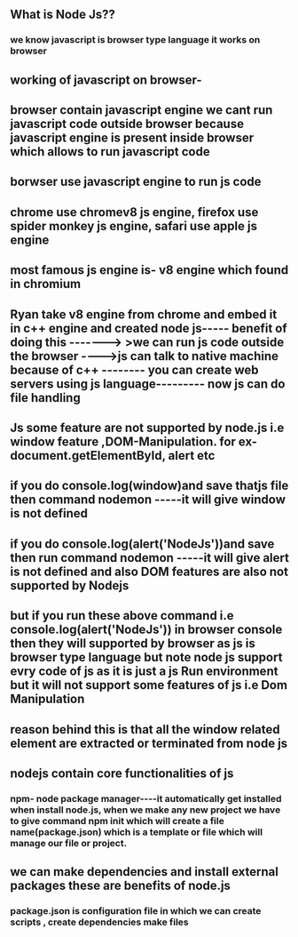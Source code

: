 ## What is Node Js??
### we know javascript is browser type language it works on browser 
## working  of javascript on browser-
 ## browser  contain javascript engine we cant run javascript code outside browser because javascript engine is present inside browser which allows to run javascript code
 ## borwser use javascript engine to run js code
 ## chrome use  chromev8 js engine, firefox use spider monkey js engine, safari use apple js engine
 ## most famous js engine is- v8 engine which found in chromium
 ## Ryan take v8 engine from chrome and embed it in c++ engine and created node js----- benefit of doing this -------> >we can run js code outside the browser ---->js can talk to native machine because of c++ -------- you can create web servers using js language--------- now js can do file handling
 ## Js some feature are not supported by node.js i.e window feature ,DOM-Manipulation. for ex- document.getElementById, alert etc
 ## if you do console.log(window)and save thatjs file then command nodemon <filename>-----it will give window is not defined
 ## if you do console.log(alert('NodeJs'))and save then run command nodemon <filename>-----it will give alert is not defined and also DOM features are also not supported by Nodejs
 ## but if you run these above command i.e  console.log(alert('NodeJs')) in browser console then they will supported by browser as js is browser type language but note node js support evry code of js as it is just a js Run environment but it will not support some features of js i.e Dom Manipulation
 ##  reason behind this is that all the window related element are extracted  or terminated from node js 
 ## nodejs contain core functionalities of js
 ### npm- node package manager----it automatically get installed when install node.js, when we make any new project we have to give command npm init which will create  a file name(package.json) which is a template or file which will manage our file or project.
 ## we can make dependencies and install external packages these are benefits of node.js
 ### package.json is configuration file in which we can create scripts , create dependencies make files

